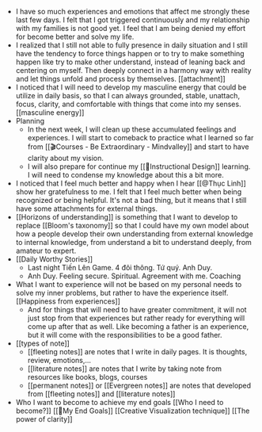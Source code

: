 - I have so much experiences and emotions that affect me strongly these last few days. I felt that I got triggered continuously and my relationship with my families is not good yet. I feel that I am being denied my effort for become better and solve my life. 
- I realized that I still not able to fully presence in daily situation and I still have the tendency to force things happen or to try to make something happen like try to make other understand, instead of leaning back and centering on myself. Then deeply connect in a harmony way with reality and let things unfold and process by themselves. [[attachment]]
- I noticed that I will need to develop my masculine energy that could be utilize in daily basis, so that I can always grounded, stable, unattach, focus, clarity, and comfortable with things that come into my senses. [[masculine energy]]
- Planning
    - In the next week, I will clean up these accumulated feelings and experiences. I will start to comeback to practice what I learned so far from [[🎬Courses - Be Extraordinary - Mindvalley]] and start to have clarity about my vision.
    - I will also prepare for continue my [[🌱Instructional Design]] learning. I will need to condense my knowledge about this a bit more. 
- I noticed that I feel much better and happy when I hear [[@Thục Linh]] show her gratefulness to me. I felt that I feel much better when being recognized or being helpful. It's not a bad thing, but it means that I still have some attachments for external things.
- [[Horizons of understanding]] is something that I want to develop to replace [[Bloom's taxonomy]] so that I could have my own model about how a people develop their own understanding from external knowledge to internal knowledge, from understand a bit to understand deeply, from amateur to expert.
- [[Daily Worthy Stories]] 
    - Last night Tiến Lên Game. 4 đôi thông. Tứ quý. Anh Duy. 
    - Anh Duy. Feeling secure. Spiritual. Agreement with me. Coaching
- What I want to experience will not be based on my personal needs to solve my inner problems, but rather to have the experience itself. [[Happiness from experiences]]
    - And for things that will need to have greater commitment, it will not just stop from that experiences but rather ready for everything will come up after that as well. Like becoming a father is an experience, but it will come with the responsibilities to be a good father. 
- [[types of note]]
    - [[fleeting notes]] are notes that I write in daily pages. It is thoughts, review, emotions,... 
    - [[literature notes]] are notes that I write by taking note from resources like books, blogs, courses
    - [[permanent notes]] or [[Evergreen notes]] are notes that developed from [[fleeting notes]] and [[literature notes]]
- Who I want to become to achieve my end goals [[Who I need to become?]] [[🌱My End Goals]] [[Creative Visualization technique]] [[The power of clarity]]
